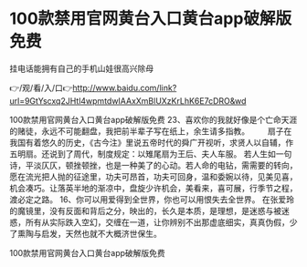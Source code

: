 # 100款禁用官网黄台入口黄台app破解版免费
挂电话能拥有自己的手机山娃很高兴除母

👉/观/看/入/口👉http://www.baidu.com/link?url=9GtYscxq2JHtl4wpmtdwIAAxXmBlUXzKrLhK6E7cDRO&wd

100款禁用官网黄台入口黄台app破解版免费	23、喜欢你的我就好像是个亡命天涯的赌徒，永远不可能翻盘，我把前半辈子写在纸上，余生请多指教。
　　扇子在我国有着悠久的历史，《古今注》里说五帝时代的舜广开视听，求贤人以自辅，作五明扇。还说到了周代，制度规定：以雉尾扇为王后、夫人车服。
若人生如一句诗，平淡仄仄，顿挫顿挫，也是一种美了的心动。若人命的电钻，需需要的转向，愿在流光把人抛的征途里，功夫可昂首，功夫可回身，温和委婉以待，见美见喜，机会凑巧。让落英半地的渐凉中，盘旋少许机会，美看来，喜可展，行季节之程，渡必定之路。
	16、你可以用爱得到全世界，你也可以用恨失去全世界。
在张爱玲的魔镜里，没有反面和背后之分，映出的，长久是本质，是理想，是迷惑与被迷惑，所有从实际跌入空幻，交缠在一道，让你辨别不出那虚底细实，真真伪假，少了熏陶与启发，天然也就不大概济世保生。

100款禁用官网黄台入口黄台app破解版免费
